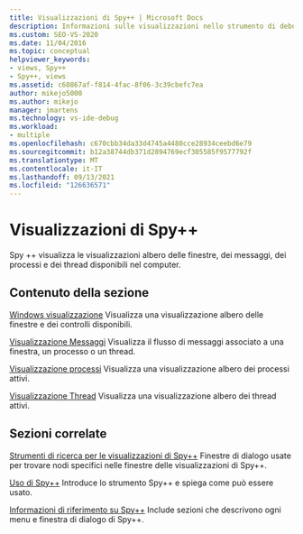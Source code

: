 ```yaml
---
title: Visualizzazioni di Spy++ | Microsoft Docs
description: Informazioni sulle visualizzazioni nello strumento di debug Spy++. Spy ++ visualizza le visualizzazioni albero delle finestre, dei messaggi, dei processi e dei thread disponibili nel computer.
ms.custom: SEO-VS-2020
ms.date: 11/04/2016
ms.topic: conceptual
helpviewer_keywords:
- views, Spy++
- Spy++, views
ms.assetid: c60867af-f814-4fac-8f06-3c39cbefc7ea
author: mikejo5000
ms.author: mikejo
manager: jmartens
ms.technology: vs-ide-debug
ms.workload:
- multiple
ms.openlocfilehash: c670cbb34da33d4745a4480cce28934ceebd6e79
ms.sourcegitcommit: b12a38744db371d2894769ecf305585f9577792f
ms.translationtype: MT
ms.contentlocale: it-IT
ms.lasthandoff: 09/13/2021
ms.locfileid: "126636571"
---
```

# <a name="spy-views"></a>Visualizzazioni di Spy++
Spy ++ visualizza le visualizzazioni albero delle finestre, dei messaggi, dei processi e dei thread disponibili nel computer.

## <a name="in-this-section"></a>Contenuto della sezione
 [Windows visualizzazione](../debugger/windows-view.md) Visualizza una visualizzazione albero delle finestre e dei controlli disponibili.

 [Visualizzazione Messaggi](../debugger/messages-view.md) Visualizza il flusso di messaggi associato a una finestra, un processo o un thread.

 [Visualizzazione processi](../debugger/processes-view.md) Visualizza una visualizzazione albero dei processi attivi.

 [Visualizzazione Thread](../debugger/threads-view.md) Visualizza una visualizzazione albero dei thread attivi.

## <a name="related-sections"></a>Sezioni correlate
 [Strumenti di ricerca per le visualizzazioni di Spy++](../debugger/search-tools-for-spy-increment-views.md) Finestre di dialogo usate per trovare nodi specifici nelle finestre delle visualizzazioni di Spy++.

 [Uso di Spy++](../debugger/using-spy-increment.md) Introduce lo strumento Spy++ e spiega come può essere usato.

 [Informazioni di riferimento su Spy++](../debugger/spy-increment-reference.md) Include sezioni che descrivono ogni menu e finestra di dialogo di Spy++.
